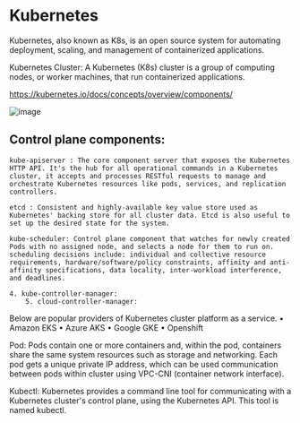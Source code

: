 # Kubernetes

Kubernetes, also known as K8s, is an open source system for automating deployment, scaling, and management of containerized applications.

Kubernetes Cluster: A Kubernetes (K8s) cluster is a group of computing nodes, or worker machines, that run containerized applications.

https://kubernetes.io/docs/concepts/overview/components/

![image](https://github.com/user-attachments/assets/9601f96c-188a-43c1-a711-594b18543e25)



## Control plane components:
```
kube-apiserver : The core component server that exposes the Kubernetes HTTP API. It's the hub for all operational commands in a Kubernetes cluster, it accepts and processes RESTful requests to manage and orchestrate Kubernetes resources like pods, services, and replication controllers.
```
```
etcd : Consistent and highly-available key value store used as Kubernetes' backing store for all cluster data. Etcd is also useful to set up the desired state for the system. 
```
```
kube-scheduler: Control plane component that watches for newly created Pods with no assigned node, and selects a node for them to run on.
scheduling decisions include: individual and collective resource requirements, hardware/software/policy constraints, affinity and anti-affinity specifications, data locality, inter-workload interference, and deadlines.
```
   	4. kube-controller-manager: 
    	5. cloud-controller-manager: 
 
Below are popular providers of Kubernetes cluster platform as a service.
	• Amazon EKS
	• Azure AKS
	• Google GKE
	• Openshift

Pod: Pods contain one or more containers and, within the pod, containers share the same system resources such as storage and networking. Each pod gets a unique private IP address, which can be used communication between pods within cluster using VPC-CNI (container network interface).

Kubectl: Kubernetes provides a command line tool for communicating with a Kubernetes cluster's control plane, using the Kubernetes API. This tool is named kubectl.





